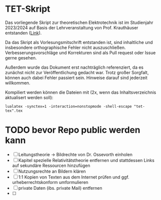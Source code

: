 # TET-Skript
Das vorliegende Skript zur theoretischen Elektrotechnik ist im Studienjahr 2023/2024 auf Basis der Lehrveranstaltung von Prof. Krauthäuser entstanden ([Link](https://github.com/hgkdd/TET)). 

Da das Skript als Vorlesungsmitschrift entstanden ist, sind inhaltliche und insbesondere orthographische Fehler nicht auszuschließen. Verbesserungsvorschläge und Korrekturen sind als Pull request oder Issue gerne gesehen.

Außerdem wurde das Dokument erst nachträglich referenziert, da es zunächst nicht zur Veröffentlichung gedacht war. Trotz großer Sorgfalt, können auch dabei Fehler passiert sein. Hinweise darauf sind jederzeit willkommen.

Kompiliert werden können die Dateien mit (2x, wenn das Inhaltsverzeichnis aktualisert werden soll):

```
lualatex -synctex=1 -interaction=nonstopmode -shell-escape "tet-tex".tex
```


# TODO bevor Repo public werden kann
- [ ] Leitungstheorie -> Bildrechte von Dr. Ossevorth einholen
- [ ] Kapitel spezielle Relativitätstheorie entfernen und stattdessen Links auf sekundäre Ressourcen hinzufügen
- [ ] Nutzungsrechte an Bildern klären
- [ ] 1:1 Kopien von Texten aus dem Internet prüfen und ggf. urheberrechtskonform umformulieren
- [ ] private Daten (ibs. private Mail) entfernen
- [ ] 
